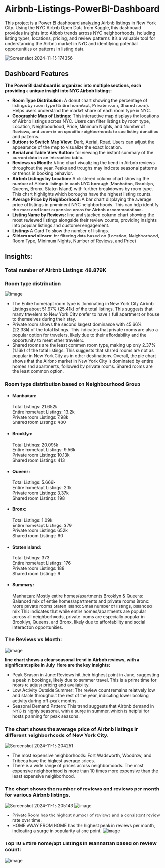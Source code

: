# Airbnb-Listings-PowerBI-Dashboard
This project is a Power BI dashboard analyzing Airbnb listings in New York City. Using the NYC Airbnb Open Data from Kaggle, this dashboard provides insights into Airbnb trends across NYC neighborhoods, including listing types, locations, pricing, and review patterns. It’s a valuable tool for understanding the Airbnb market in NYC and identifying potential opportunities or patterns in listing data.

![Screenshot 2024-11-15 174356](https://github.com/user-attachments/assets/873938d3-bcc0-446b-a5cf-db8e96a14f93)
## Dashboard Features
**The Power BI dashboard is organized into multiple sections, each providing a unique insight into NYC Airbnb listings:**
* **Room Type Distribution:** A donut chart showing the percentage of listings by room type (Entire home/apt, Private room, Shared room). Helps users understand the market share of each room type in NYC.
* **Geographic Map of Listings:** This interactive map displays the locations of Airbnb listings across NYC. Users can filter listings by room type, Location, Neighbourhood, Price, Minimum Nights, and Number of Reviews, and zoom in on specific neighborhoods to see listing densities and patterns.
* **Buttons to Switch Map View:** Dark, Aerial, Road. Users can adjust the appearance of the map to visualize the exact location.      
* **Aerial and Table View Button:** for viewing the instant summary of the current data in an interactive table.  
* **Reviews vs Month:** A line chart visualizing the trend in Airbnb reviews throughout the year. Peaks and troughs may indicate seasonal patterns or trends in booking behavior.
* **Airbnb Listings by Location:** A clustered column chart showing the number of Airbnb listings in each NYC borough (Manhattan, Brooklyn, Queens, Bronx, Staten Island) with further breakdowns by room type. This chart highlights which boroughs have the highest listing counts.
* **Average Price by Neighborhood:** A bar chart displaying the average price of listings in prominent NYC neighborhoods. This can help identify the most and least expensive areas for Airbnb accommodations.
* **Listing Name by Reviews:** line and stacked column chart showing the most reviewed listings alongside their review counts, providing insights into popular listings and customer engagement.
* **Listings** A Card To show the number of listings.
* **Sliders and slicers:** for filtering data based on (Location, Neighborhood, Room Type, Minimum Nights, Number of Reviews, and Price)

## Insights:
### Total number of Airbnb Listings: 48.879K


### Room type distribution 
![image](https://github.com/user-attachments/assets/468b731c-3508-4ae5-8dcd-6806d950d993)

* The Entire home/apt room type is dominating in New York City Airbnb Listings about 51.97% (25.41k) of the total listings. This suggests that many travelers to New York City prefer to have a full apartment or house to themselves during their stay.
* Private room shows the second largest dominance with 45.66% (22.33k) of the total listings. This indicates that private rooms are also a popular option for travelers, likely due to their affordability and the opportunity to meet other travelers.
* Shared rooms are the least common room type, making up only 2.37% (1.16k) of the total listings. This suggests that shared rooms are not as popular in New York City as in other destinations.
Overall, the pie chart shows that the Airbnb market in New York City is dominated by entire homes and apartments, followed by private rooms. Shared rooms are the least common option.

### Room type distribution based on Neighbourhood Group
* #### Manhattan:
  Total Listings: 21.652k<br>
  Entire home/apt Listings: 13.2k<br>
  Private room Listings: 7.98k<br>
  Shared room Listings: 480<br>

* #### Brooklyn:
  Total Listings: 20.098k<br>
  Entire home/apt Listings: 9.56k<br>
  Private room Listings: 10.13k<br>
  Shared room Listings: 413<br>

* #### Queens:
  Total Listings: 5.666k<br>
  Entire home/apt Listings: 2.1k<br>
  Private room Listings: 3.37k<br>
  Shared room Listings: 198<br>

* #### Bronx:
  Total Listings: 1.09k<br>
  Entire home/apt Listings: 379<br>
  Private room Listings: 652k<br>
  Shared room Listings: 60<br>

* #### Staten Island:
  Total Listings: 373<br>
  Entire home/apt Listings: 176<br>
  Private room Listings: 188<br>
  Shared room Listings: 9<br>
* #### Summary:
  Manhattan: Mostly entire homes/apartments
  Brooklyn & Queens: Balanced mix of entire homes/apartments and private rooms
  Bronx: More private rooms
  Staten Island: Small number of listings, balanced mix
  This indicates that while entire homes/apartments are popular across all neighborhoods, private rooms are especially popular in Brooklyn, Queens, and Bronx, likely due to affordability and social interaction opportunities.

### The Reviews vs Month: 
![image](https://github.com/user-attachments/assets/e28f7fd1-4a0d-489b-966e-9ded1b8f45c6)

**line chart shows a clear seasonal trend in Airbnb reviews, with a significant spike in July. Here are the key insights:**
  * Peak Season in June: Reviews hit their highest point in June, suggesting a peak in bookings, likely due to summer travel. This is a prime time for hosts to adjust pricing and availability.
  * Low Activity Outside Summer: The review count remains relatively low and stable throughout the rest of the year, indicating lower booking activity during off-peak months.
  * Seasonal Demand Pattern: This trend suggests that Airbnb demand in NYC is highly seasonal, with a surge in summer, which is helpful for hosts planning for peak seasons.

### The chart shows the average price of Airbnb listings in different neighborhoods of New York City.
![Screenshot 2024-11-15 204251](https://github.com/user-attachments/assets/6053a324-3629-4d73-9f07-541ab5088749)

  * The most expensive neighborhoods: Fort Wadsworth, Woodrow, and Tribeca have the highest average prices.
  * There is a wide range of prices across neighborhoods. The most expensive neighborhood is more than 10 times more expensive than the least expensive neighborhood.

### The chart shows the number of reviews and reviews per month for various Airbnb listings.
![Screenshot 2024-11-15 205143](https://github.com/user-attachments/assets/45e63682-7ad1-4d3c-aafb-9402718475c7)
![image](https://github.com/user-attachments/assets/75e3f0a0-0391-45f6-a279-23e1954390ca)
  * Private Room has the highest number of reviews and a consistent review rate over time.
  * HOME AWAY FROM HOME  has the highest peak in reviews per month, indicating a surge in popularity at one point.
    ![image](https://github.com/user-attachments/assets/91b27375-d0f0-4732-83ac-2667c895c4a1)

### Top 10 Entire home/apt Listings in Manhattan based on review count: 
![image](https://github.com/user-attachments/assets/ba4be2bc-69f1-4dfb-a6f9-93be01404028)

 

  



  










